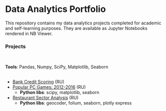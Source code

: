 <h1>Data Analytics Portfolio</h1>
This repository contains my data analytics projects completed for academic and self-learning purposes. They are available as Jupyter Notebooks rendered in NB Viewer.</br>


<h3>Projects</h3></br>

<b>Tools</b>: Pandas, Numpy, SciPy, Matplotlib, Seaborn</br>
</br>
* [Bank Credit Scoring](https://nbviewer.jupyter.org/github/lidiamark/data_analytics/blob/master/Project_1_Credits_v2_0.ipynb) (RU)
* [Popular PC Games: 2012-2016](https://nbviewer.jupyter.org/github/lidiamark/data_analytics/blob/master/project4_computer_games_final.ipynb) (RU)
  * <b>Python libs</b>: scipy, matplotlib, seaborn
* [Restaurant Sector Analysis](https://nbviewer.jupyter.org/github/lidiamark/data_analytics/blob/master/project8_moscow_cafe.ipynb) (RU)
  * <b>Python libs</b>: geocoder, folium, seaborn, plotly express

